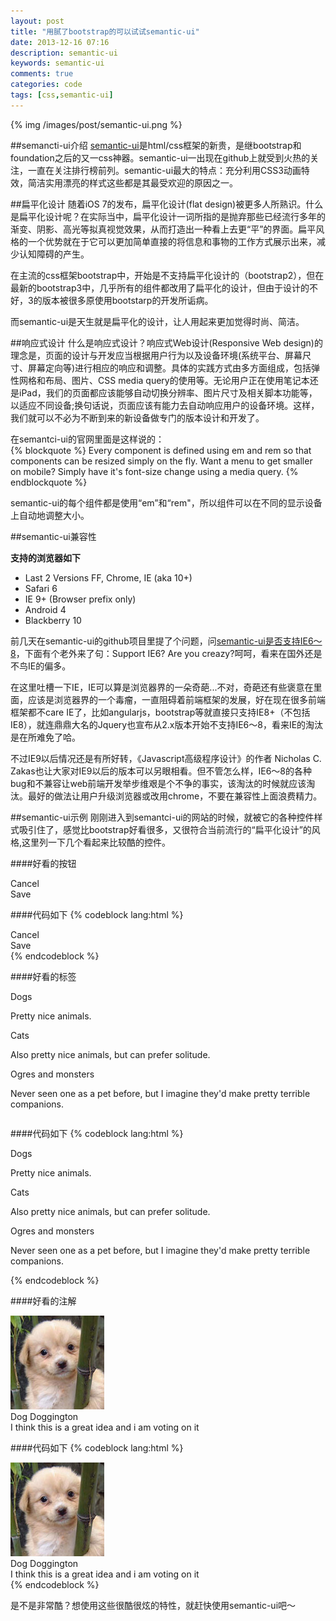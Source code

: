 ```yaml
---
layout: post
title: "用腻了bootstrap的可以试试semantic-ui"
date: 2013-12-16 07:16
description: semantic-ui
keywords: semantic-ui
comments: true
categories: code
tags: [css,semantic-ui]
---
```


{% img /images/post/semantic-ui.png %}

##semancti-ui介绍
[semantic-ui][url1]是html/css框架的新贵，是继bootstrap和foundation之后的又一css神器。semantic-ui一出现在github上就受到火热的关注，一直在关注排行榜前列。semantic-ui最大的特点：充分利用CSS3动画特效，简洁实用漂亮的样式这些都是其最受欢迎的原因之一。  
<!--more-->  
##扁平化设计
随着iOS 7的发布，扁平化设计(flat design)被更多人所熟识。什么是扁平化设计呢？在实际当中，扁平化设计一词所指的是抛弃那些已经流行多年的渐变、阴影、高光等拟真视觉效果，从而打造出一种看上去更“平”的界面。扁平风格的一个优势就在于它可以更加简单直接的将信息和事物的工作方式展示出来，减少认知障碍的产生。  
  
在主流的css框架bootstrap中，开始是不支持扁平化设计的（bootstrap2），但在最新的bootstrap3中，几乎所有的组件都改用了扁平化的设计，但由于设计的不好，3的版本被很多原使用bootstarp的开发所诟病。  
  
而semantic-ui是天生就是扁平化的设计，让人用起来更加觉得时尚、简洁。

##响应式设计
什么是响应式设计？响应式Web设计(Responsive Web design)的理念是，页面的设计与开发应当根据用户行为以及设备环境(系统平台、屏幕尺寸、屏幕定向等)进行相应的响应和调整。具体的实践方式由多方面组成，包括弹性网格和布局、图片、CSS media query的使用等。无论用户正在使用笔记本还是iPad，我们的页面都应该能够自动切换分辨率、图片尺寸及相关脚本功能等，以适应不同设备;换句话说，页面应该有能力去自动响应用户的设备环境。这样，我们就可以不必为不断到来的新设备做专门的版本设计和开发了。  
  
在semantci-ui的官网里面是这样说的：  
{% blockquote %}
Every component is defined using em and rem so that components can be resized simply on the fly. Want a menu to get smaller on mobile? Simply have it's font-size change using a media query.
{% endblockquote %}
  
semantic-ui的每个组件都是使用“em”和“rem"，所以组件可以在不同的显示设备上自动地调整大小。  
  
##semantic-ui兼容性

**支持的浏览器如下**  

* Last 2 Versions FF, Chrome, IE (aka 10+)
* Safari 6
* IE 9+ (Browser prefix only)
* Android 4
* Blackberry 10
  
前几天在semantic-ui的github项目里提了个问题，问[semantic-ui是否支持IE6～8][url2]，下面有个老外来了句：Support IE6? Are you creazy?呵呵，看来在国外还是不鸟IE的偏多。  

在这里吐槽一下IE，IE可以算是浏览器界的一朵奇葩...不对，奇葩还有些褒意在里面，应该是浏览器界的一个毒瘤，一直阻碍着前端框架的发展，好在现在很多前端框架都不care IE了，比如angularjs，bootstrap等就直接只支持IE8+（不包括IE8），就连鼎鼎大名的Jquery也宣布从2.x版本开始不支持IE6～8，看来IE的淘汰是在所难免了哈。  
  
不过IE9以后情况还是有所好转，《Javascript高级程序设计》的作者 Nicholas C. Zakas也让大家对IE9以后的版本可以另眼相看。但不管怎么样，IE6～8的各种bug和不兼容让web前端开发举步维艰是个不争的事实，该淘汰的时候就应该淘汰。最好的做法让用户升级浏览器或改用chrome，不要在兼容性上面浪费精力。  
  
##semantic-ui示例
刚刚进入到semantci-ui的网站的时候，就被它的各种控件样式吸引住了，感觉比bootstrap好看很多，又很符合当前流行的“扁平化设计”的风格,这里列一下几个看起来比较酷的控件。  

####好看的按钮
<div class="ui buttons">
  <div class="ui button">Cancel</div>
  <div class="or"></div>
  <div class="ui positive button">Save</div>
</div>
  
####代码如下
{% codeblock lang:html %}
<div class="ui buttons">
  <div class="ui button">Cancel</div>
  <div class="or"></div>
  <div class="ui positive button">Save</div>
</div>
{% endcodeblock %}  

<div class="ui divider"></div>  

####好看的标签
<div class="ui two column grid" style="display: block;">
  <div class="row">
    <div class="column">
      <div class="ui raised segment">
        <div class="ui ribbon label">Dogs</div>
        <p>Pretty nice animals.</p>
        <div class="ui teal ribbon label">Cats</div>
        <p>Also pretty nice animals, but can prefer solitude.</p>
        <div class="ui red ribbon label">Ogres and monsters</div>
        <p>Never seen one as a pet before, but I imagine they'd make pretty terrible companions.</p>
      </div>
    </div>
  </div>
</div>
  
####代码如下
{% codeblock lang:html %}
<div class="ui two column grid" style="display: block;">
  <div class="row">
    <div class="column">
      <div class="ui raised segment">
        <div class="ui ribbon label">Dogs</div>
        <p>Pretty nice animals.</p>
        <div class="ui teal ribbon label">Cats</div>
        <p>Also pretty nice animals, but can prefer solitude.</p>
        <div class="ui red ribbon label">Ogres and monsters</div>
        <p>Never seen one as a pet before, but I imagine they'd make pretty terrible companions.</p>
      </div>
    </div>
  </div>
</div>
{% endcodeblock %}  

<div class="ui divider"></div>  

####好看的注解
<div class="ui comments">
  <div class="comment">
    <a class="avatar">
      <img src="/images/post/photo2.jpg">
    </a>
    <div class="content">
      <a class="author">Dog Doggington</a>
      <div class="text">
        I think this is a great idea and i am voting on it
      </div>
    </div>
  </div>
</div>

####代码如下
{% codeblock lang:html %}
<div class="ui comments">
  <div class="comment">
    <a class="avatar">
      <img src="/images/post/photo2.jpg">
    </a>
    <div class="content">
      <a class="author">Dog Doggington</a>
      <div class="text">
        I think this is a great idea and i am voting on it
      </div>
    </div>
  </div>
</div>
{% endcodeblock %}  
  
是不是非常酷？想使用这些很酷很炫的特性，就赶快使用semantic-ui吧～


[url1]: http://semantic-ui.com/
[url2]: https://github.com/Semantic-Org/Semantic-UI/issues/431
